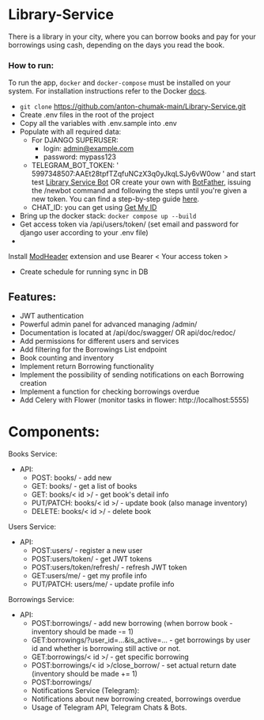 # Library-Service

There is a library in your city, where you can borrow books and pay
for your borrowings using cash, depending on the days you read the book.

### How to run:

To run the app, `docker` and `docker-compose` must be installed on your system. For installation
instructions refer to the Docker [docs](https://docs.docker.com/compose/install/).

- ```git clone``` https://github.com/anton-chumak-main/Library-Service.git
- Create .env files in the root of the project
- Copy all the variables with .env.sample into .env
- Populate with all required data:
    - For DJANGO SUPERUSER:
        - login: admin@example.com
        - password: mypass123
    - TELEGRAM_BOT_TOKEN: ' 5997348507:AAEt28tpfTZqfuNCzX3q0yJkqLSJy6vW0ow ' and start
      test [Library Service Bot](https://t.me/libr_test_bot) OR create your own
      with [BotFather](https://t.me/botfather),
      issuing the /newbot command and following the steps until you're given a new token. You can find a step-by-step
      guide [here](https://core.telegram.org/bots/features#creating-a-new-bot).
    - CHAT_ID: you can get using [Get My ID](https://t.me/getmyid_bot)
- Bring up the docker stack: ```docker compose up --build```
- Get access token via /api/users/token/ (set email and password for django user according to your .env file)
-
Install [ModHeader](https://chrome.google.com/webstore/detail/modheader-modify-http-hea/idgpnmonknjnojddfkpgkljpfnnfcklj?hl=en)
extension and use Bearer < Your access token >
- Create schedule for running sync in DB

## Features:

- JWT authentication
- Powerful admin panel for advanced managing /admin/
- Documentation is located at /api/doc/swagger/ OR api/doc/redoc/
- Add permissions for different users and services
- Add filtering for the Borrowings List endpoint
- Book counting and inventory
- Implement return Borrowing functionality
- Implement the possibility of sending notifications on each Borrowing creation
- Implement a function for checking borrowings overdue
- Add Celery with Flower (monitor tasks in flower: http://localhost:5555)

# Components:

Books Service:

* API:
    - POST: books/ - add new
    - GET: books/ - get a list of books
    - GET: books/< id >/ - get book's detail info
    - PUT/PATCH: books/< id >/ - update book (also manage inventory)
    - DELETE: books/< id >/ - delete book

Users Service:

* API:
    - POST:users/ - register a new user
    - POST:users/token/ - get JWT tokens
    - POST:users/token/refresh/ - refresh JWT token
    - GET:users/me/ - get my profile info
    - PUT/PATCH: users/me/ - update profile info

Borrowings Service:

* API:
    - POST:borrowings/ - add new borrowing (when borrow book - inventory should be made -= 1)
    - GET:borrowings/?user_id=...&is_active=... - get borrowings by user id and whether is borrowing still active or
      not.
    - GET:borrowings/< id >/ - get specific borrowing
    - POST:borrowings/< id >/close_borrow/ - set actual return date (inventory should be made += 1)
    - POST:borrowings/
    - Notifications Service (Telegram):
    - Notifications about new borrowing created, borrowings overdue
    - Usage of Telegram API, Telegram Chats & Bots.
